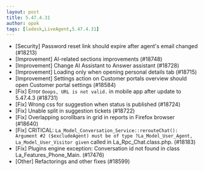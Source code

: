 ```yaml
---
layout: post
title: 5.47.4.31
author: opok
tags: [ladesk,LiveAgent,5.47.4.31]
---
```

- [Security] Password reset link should expire after agent's email changed (#18213)
- [Improvement] AI-related sections improvements (#18748)
- [Improvement] Change AI Assistant to Answer assistant (#18728)
- [Improvement] Loading only when opening personal details tab (#18715)
- [Improvement] Settings action on Customer portals overview should open Customer portal settings (#18584)
- [Fix] Error `Ooops, URL is not valid.` in mobile app after update to 5.47.4.3 (#18731)
- [Fix] Wrong css for suggestion when status is published (#18724)
- [Fix] Unable split in suggestion tickets (#18722)
- [Fix] Overlapping scrollbars in grid in reports in Firefox browser (#18640)
- [Fix] CRITICAL: `La_Model_Conversation_Service::rerouteChat(): Argument #2 ($excludeAgent) must be of type ?La_Model_User_Agent, La_Model_User_Visitor given` called in La_Rpc_Chat.class.php. (#18183)
- [Fix] Plugins engine exception: Conversation id not found in class La_Features_Phone_Main. (#17476)
- [Other] Refactorings and other fixes (#18599)